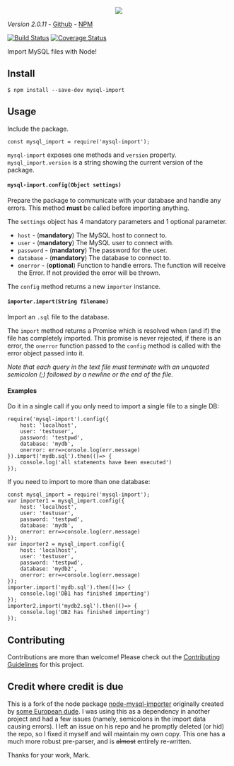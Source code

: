 



<p align="center">
	<img src='https://i.imgur.com/AOfuTLA.png'>
</p>

*Version 2.0.11* - [Github](https://github.com/Pamblam/mysql-import/) - [NPM](https://www.npmjs.com/package/mysql-import)

[![Build Status](https://api.travis-ci.org/Pamblam/mysql-import.svg?branch=master)](https://travis-ci.org/Pamblam/mysql-import/) [![Coverage Status](https://coveralls.io/repos/github/Pamblam/mysql-import/badge.svg?branch=master)](https://coveralls.io/github/Pamblam/mysql-import?branch=master)

Import MySQL files with Node!

## Install
```
$ npm install --save-dev mysql-import
```

## Usage

Include the package.

    const mysql_import = require('mysql-import');

`mysql-import` exposes one methods and `version` property. `mysql_import.version` is a string showing the current version of the package.

#### `mysql-import.config(Object settings)`

Prepare the package to communicate with your database and handle any errors. This method **must** be called before importing anything.

The `settings` object has 4 mandatory parameters and 1 optional parameter.

 - `host` - (**mandatory**) The MySQL host to connect to.
 - `user` - (**mandatory**) The MySQL user to connect with.
 - `password` - (**mandatory**) The password for the user.
 - `database` - (**mandatory**) The database to connect to.
 - `onerror` - (**optional**) Function to handle errors.  The function will receive the Error. If not provided the error will be thrown.

The `config` method returns a new `importer` instance.

#### `importer.import(String filename)`

Import an `.sql` file to the database.

The `import` method returns a Promise which is resolved when (and if) the file has completely imported. This promise is never rejected, if there is an error, the `onerror` function passed to the `config` method is called with the error object passed into it.

*Note that each query in the text file must terminate with an unquoted semicolon (;) followed by a newline or the end of the file.*

#### Examples

Do it in a single call if you only need to import a single file to a single DB:

    require('mysql-import').config({
    	host: 'localhost',
    	user: 'testuser',
    	password: 'testpwd',
    	database: 'mydb',
		onerror: err=>console.log(err.message)
    }).import('mydb.sql').then(()=> {
    	console.log('all statements have been executed')
    });

If you need to import to more than one database:

    const mysql_import = require('mysql-import');
	var importer1 = mysql_import.config({
    	host: 'localhost',
    	user: 'testuser',
    	password: 'testpwd',
    	database: 'mydb',
		onerror: err=>console.log(err.message)
    });
	var importer2 = mysql_import.config({
    	host: 'localhost',
    	user: 'testuser',
    	password: 'testpwd',
    	database: 'mydb2',
		onerror: err=>console.log(err.message)
    });
	importer.import('mydb.sql').then(()=> {
    	console.log('DB1 has finished importing')
    });
	importer2.import('mydb2.sql').then(()=> {
    	console.log('DB2 has finished importing')
    });

## Contributing

Contributions are more than welcome! Please check out the [Contributing Guidelines](https://github.com/Pamblam/mysql-import/blob/master/CONTRIBUTING.md) for this project. 

## Credit where credit is due

This is a fork of the node package [node-mysql-importer](https://www.npmjs.com/package/node-mysql-importer) originally created by [some European dude](https://github.com/marktyers/). I was using this as a dependency in another project and had a few issues (namely, semicolons in the import data causing errors). I left an issue on his repo and he promptly deleted (or hid) the repo, so I fixed it myself and will maintain my own copy. This one has a much more robust pre-parser, and is ~~almost~~ entirely re-written.

Thanks for your work, Mark.
